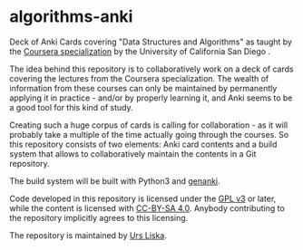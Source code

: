 # algorithms-anki

Deck of Anki Cards covering "Data Structures and Algorithms" as taught by the 
[Coursera specialization](https://www.coursera.org/specializations/data-structures-algorithms)
by the University of California San Diego .

The idea behind this repository is to collaboratively work on a deck of cards covering the lectures
from the Coursera specialization. The wealth of information from these courses can only be 
maintained by permanently applying it in practice - and/or by properly learning it, and Anki seems
to be a good tool for this kind of study.

Creating such a huge corpus of cards is calling for collaboration - as it will probably take 
a multiple of the time actually going through the courses. So this repository consists of
two elements: Anki card contents and a build system that allows to collaboratively maintain
the contents in a Git repository.

The build system will be built with Python3 and [genanki](https://github.com/kerrickstaley/genanki).

Code developed in this repository is licensed under the [GPL v3](http://www.gnu.org/licenses/gpl-3.0)
or later, while the content is licensed with [CC-BY-SA 4.0](https://creativecommons.org/licenses/by-sa/4.0/).
Anybody contributing to the repository implicitly agrees to this licensing.

The repository is maintained by [Urs Liska](mailto:git@ursliska.de).
